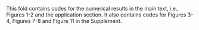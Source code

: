 This fold contains codes for the numerical results in the main text, i.e., Figures 1-2 and the application section. 
It also contains codes for Figures 3-4, Figures 7-8 and Figure 11 in the Supplement.
